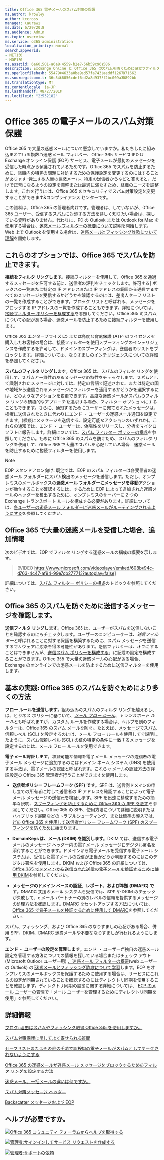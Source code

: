 ```yaml
---
title: Office 365 電子メールのスパム対策の保護
ms.author: krowley
author: kccross
manager: laurawi
ms.date: 6/29/2018
ms.audience: Admin
ms.topic: overview
ms.service: o365-administration
localization_priority: Normal
search.appverid:
- MET150
- MOE150
ms.assetid: 6a601501-a6a8-4559-b2e7-56b59c96a586
description: Exchange Online と Office 365 のスパムを防ぐために役立つフィルター、スパム対策の設定について説明します。Office 365 で大量の迷惑メールを取得しますか。スパム フィルターや迷惑メール対策ポリシーの設定をカスタマイズすることができます。
ms.openlocfilehash: 5547904633a0be9ad57fa7431aeddf1267871662
ms.sourcegitcommit: 36c5466056cdef6ad2a8d9372f2bc009a30892bb
ms.translationtype: MT
ms.contentlocale: ja-JP
ms.lasthandoff: 08/27/2018
ms.locfileid: "22532182"
---
```

# <a name="office-365-email-anti-spam-protection"></a>Office 365 の電子メールのスパム対策保護

Office 365 で大量の迷惑メールについて懸念していますか。私たちしたに組み込まれている複数の迷惑メール フィルター、Office 365 サービスまたは Exchange オンライン保護 (EOP) サービス、電子メールが最初のメッセージを受信した時点から保護されているためです。Office 365 でスパムを防止するために、組織内の特定の問題に対処するための保護設定を変更するのにはすることがあります-発生する大量の迷惑メール、特定の送信者からなどと答えると、だけで正常になるようの設定を調整または最適に満たすため、組織のニーズを調整します。これを行うには、Office 365 のセキュリティでスパム対策設定を変更することができます&amp;コンプライアンス センターです。
  
この資料は、Office 365 の管理者向けです。管理者は、していないが、Office 365 ユーザー、受信するスパムに対処する方法を詳しく知りたい場合は、探している資料がありません。代わりに、PC の Outlook または Outlook for Mac を使用する場合は、[迷惑メール フィルターの概要について説明](https://support.office.com/article/5ae3ea8e-cf41-4fa0-b02a-3b96e21de089)を開始します。Web 上で Outlook を使用する場合は、[迷惑メールとフィッシング詐欺について理解](https://support.office.com/article/86c1d76f-4d5a-4967-9647-35665dc17c31)を開始します。
  
## <a name="these-options-help-you-prevent-spam-in-office-365"></a>これらのオプションでは、Office 365 でスパムを防止できます。

 **接続をフィルタ リングします**。接続フィルターを使用して、Office 365 を通過するメッセージを許可する前に、送信者の評判をチェックします。許可する] ボックスの一覧または特定の IP アドレスまたは IP アドレスの範囲から送信するすべてのメッセージを受信するかどうかを確認するのには、差出人セーフ リストの一覧を作成することができます。ブロック リストと呼ばれる、メッセージをブロックする IP アドレスの一覧を作成することもできます。詳細については、[接続フィルター ポリシーを構成する](https://technet.microsoft.com/library/jj200718%28v=exchg.150%29.aspx)を参照してください。Office 365 のスパムについて心配がある場合、迷惑メールを防止するために接続フィルターを使用します。
  
Office 365 エンタープライズ E5 または高度な脅威保護 (ATP) のライセンスを購入したお客様の場合は、接続フィルターを使用スプーフィングのインテリジェンスを作成するを許可して、ドメインのスプーフィングは、送信者のリストをブロックします。詳細については、[なりすましのインテリジェンスについての詳細](https://go.microsoft.com/fwlink/?LinkID=735009)を参照してください。
  
 **スパムのフィルタ リングします**。Office 365 は、スパムのフィルタ リングを使用して、スパムと一貫性のあるメッセージの特性をチェックします。スパムとして識別されたメッセージに対しては、特定の言語で記述された、または特定の国や地域から送信されるメッセージにフィルターを適用するかどうかを選択するには、どのようなアクションを変更できます。高度な迷惑メールがスパムのフィルタ リングの積極的なアプローチを追求する場合、フィルター オプションにすることもできます。さらに、通知するためにユーザーに宛てられたメッセージは、検疫に送信されたときに代わりにエンド ・ ユーザーの迷惑メール通知を設定できます。(検疫にメッセージを送信する、設定可能なアクションのいずれか)。これらの通知では、エンド ・ ユーザーは、偽陽性をリリースし、分析をマイクロソフトに報告します。詳細については、[スパム フィルター ポリシーの構成](https://go.microsoft.com/fwlink/p/?LinkId=617147)を参照してください。ために Office 365 のスパムを防ぐため、スパムのフィルタ リングを使用して、Office 365 で大量のスパムを心配している場合、迷惑メールを防止するために接続フィルターを使用します。
  
> [!NOTE]
> EOP スタンドアロン向け: 既定では、EOP のスパム フィルターは各受信者の迷惑メール フォルダーにスパム検出のメッセージを送信します。ただし、オンプレミスのメールボックスの**迷惑メール フォルダーにメッセージを移動**アクションが動作することを確認するには、するために EOP によって追加された迷惑メールのヘッダーを検出するために、オンプレミスのサーバーに 2 つの Exchange トランスポート ルールを構成する必要があります。詳細については、[各ユーザーの迷惑メール フォルダーに迷惑メールがルーティングされるようにする](https://technet.microsoft.com/library/jj837173%28v=exchg.150%29.aspx)を参照してください。 
  
## <a name="extra-information-if-you-receive-too-much-spam-in-office-365"></a>Office 365 で大量の迷惑メールを受信した場合、追加情報

次のビデオでは、EOP でフィルタ リングする迷惑メールの構成の概要を示します。
  
> [!VIDEO https://www.microsoft.com/videoplayer/embed/608be94c-d763-4c47-af94-99e7cb277713?autoplay=false]
  
詳細については、[スパム フィルター ポリシーの構成](https://go.microsoft.com/fwlink/p/?LinkId=617147)のトピックを参照してください。 
  
## <a name="check-your-outgoing-messages-to-prevent-spam-in-office-365"></a>Office 365 のスパムを防ぐために送信するメッセージを確認します。

 **送信フィルタ リングします**。Office 365 は、ユーザーがスパムを送信しないことを確認するのにもチェックします。ユーザーのコンピューターは、*送信フィルター*と呼ばれることに対する保護を構築するために、スパム メッセージを送信するマルウェアに感染を得る可能性があります。送信フィルターは、オフにすることはできませんが、[送信スパム ポリシーを構成する](https://technet.microsoft.com/library/jj200737%28v=exchg.150%29.aspx)」に記載の設定を構成することができます。Office 365 で大量の迷惑メールの心配がある場合、Exchange のオンラインでの迷惑メールを防止するために送信フィルターを使用します。
  
## <a name="beyond-the-basics-more-ways-to-prevent-spam-in-office-365"></a>基本の実践: Office 365 のスパムを防ぐためにより多くの方法
<a name="BeyondBasics"> </a>

 **フロー ルールを送信します**。組み込みのスパムのフィルタ リングを越えるし、は、ビジネス ポリシーに基づいて、*[メール フロー ルール](https://technet.microsoft.com/library/jj919238%28v=exchg.150%29.aspx)*、*トランスポート ルール*とも呼ばれますが、カスタム ルールを作成する場合は、ヘルプを別のフィルターは、Office 365 のスパム メールを防ぐ。たとえば、[メッセージでスパム信頼レベル (SCL) を設定するのには、メール フロー ルールを使用して](https://technet.microsoft.com/library/dn798345%28v=exchg.150%29.aspx)で説明したように、スパム信頼レベル (SCL) の値の特定の条件に一致するメッセージを設定するのには、メール フロー ルールを使用できます。 
  
 **電子メール認証します**。検証可能な情報を電子メール メッセージの送信者の電子メール メッセージに追加するのにはドメイン ネーム システム (DNS) を使用する手法は、電子メールの認証と呼ばれます。これら e メールの認証方法の詳細設定の Office 365 管理者が行うことができますを使用します。 
  
- **送信者ポリシー フレームワーク (SPF) です**。SPF は、送信側ドメインの申し立ての所有者に対して送信者の IP アドレスを確認することによって電子メール メッセージの送信元を検証します。SPF を迅速に構成するための簡単な説明、[スプーフィングを防止するために Office 365 の SPF を設定](https://technet.microsoft.com/library/dn789058%28v=exchg.150%29.aspx)を参照してください。Office 365 の SPF、使用方法について詳細に説明またはハイブリッド展開などのトラブルシューティング、または標準の導入では、[どの Office 365 を使用して送信者ポリシー フレームワーク (SPF) のスプーフィングを防ぐために](https://technet.microsoft.com/library/mt712724%28v=exchg.150%29.aspx)始まります。
    
- **DomainKeys は、メール (DKIM) を識別します**。DKIM では、送信する電子メールのメッセージ ヘッダー内の電子メール メッセージにデジタル署名を添付することができます。ドメインから電子メールを受信する電子メール システムは、受信した電子メールの受信が正当かどうか判断するのにはこのデジタル署名を使用します。DKIM および Office 365 の詳細については、 [Office 365 でドメインから送信された送信の電子メールを検証するために使用 DKIM](https://technet.microsoft.com/library/mt695945%28v=exchg.150%29.aspx)を参照してください。
    
- **メッセージのドメイン ベースの認証、レポート、および準拠 (DMARC) です**。DMARC 支援のメール システムを受信では、SPF や DKIM のチェックが失敗して、e メール パートナーの別のレベルの信頼を提供するメッセージの処理方法を確認します。DMARC をセットアップする方法については、 [Office 365 で電子メールを検証するために使用して DMARC](https://technet.microsoft.com/library/mt734386%28v=exchg.150%29.aspx)を参照してください。
    
スパム、フィッシング、および Office 365 のなりすましの心配がある場合、併用 SPF、DKIM、DMARC 迷惑メールや不要ななりすましが行われるようにします。
  
 **エンド ・ ユーザーの設定を管理します**。エンド ・ ユーザーが独自の迷惑メール設定を管理する方法についての情報を探している場合またはチェック アウト (Microsoft Outlook ユーザー用) [、迷惑メール フィルターの概要](https://go.microsoft.com/fwlink/?LinkId=270065)(web ユーザーの Outlook) の[[迷惑メールとフィッシング詐欺について学習](https://go.microsoft.com/fwlink/?LinkId=270068)します。EOP をオンプレミスのメールボックスを保護するために使用する場合は、サービスにこれらの設定が同期されていることを確認するのにはディレクトリ同期を使用することを確認します。ディレクトリ同期の設定に関する詳細については、 [EOP のメール ユーザーの管理](https://technet.microsoft.com/library/dn636911%28v=exchg.150%29.aspx)で「メール ユーザーを管理するためにディレクトリ同期を使用」を参照してください。
  
## <a name="for-more-information"></a>詳細情報
<a name="BeyondBasics"> </a>

[ブログ: 理由はスパムやフィッシング取得 Office 365 を使用しますか。](https://go.microsoft.com/fwlink/?LinkId=528179 )
  
[スパム対策保護に関してよく寄せられる質問](https://technet.microsoft.com/library/jj937231%28v=exchg.150%29.aspx)
  
[セーフリストまたはその他の手法で誤検知の電子メールがスパムとしてマークされないようにする](prevent-email-from-being-marked-as-spam-0.md)
  
[Office 365 の迷惑メールが迷惑メール メッセージをブロックするためのフィルタ リングを設定する方法](block-email-spam-to-prevent-false-negatives.md)
  
[迷惑メール、一括メールの違いは何ですか。](https://technet.microsoft.com/library/dn720441%28v=exchg.150%29.aspx)
  
[スパム対策メッセージ ヘッダー](https://technet.microsoft.com/library/dn205071%28v=exchg.150%29.aspx)
  
[Backscatter メッセージおよび EOP](https://technet.microsoft.com/library/dn499795%28v=exchg.150%29.aspx)
  
## <a name="still-need-help"></a>ヘルプが必要ですか。
<a name="BeyondBasics"> </a>

[![Office 365 コミュニティ フォーラムからヘルプを取得する](media/12a746cc-184b-4288-908c-f718ce9c4ba5.png)](https://go.microsoft.com/fwlink/p/?LinkId=518605)
  
[![管理者:サインインしてサービス リクエストを作成する](media/10862798-181d-47a5-ae4f-3f8d5a2874d4.png)]( https://go.microsoft.com/fwlink/p/?LinkId=519124)
  
[![管理者:サポートの依頼](media/9f262e67-e8c9-4fc0-85c2-b3f4cfbc064e.png)](https://go.microsoft.com/fwlink/p/?LinkID=518322)
  

